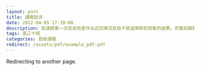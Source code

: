 ```yaml
---
layout: post
title: 通报批评
date: 2012-04-05 17:39:00
description: 现通报第一次突击检查作业迟交情况及班干部滥用职权现象的结果。页面将跳转十一中教务处官网，望知悉。
tags: 高三十班
categories: 班级通报
redirect: /assets/pdf/example_pdf.pdf
---
```


Redirecting to another page.
